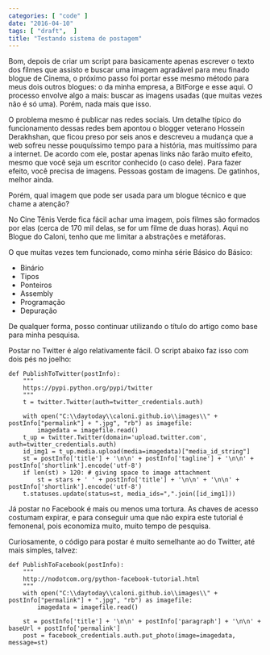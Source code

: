 ```yaml
---
categories: [ "code" ]
date: "2016-04-10"
tags: [ "draft",  ]
title: "Testando sistema de postagem"
---
```

Bom, depois de criar um script para basicamente apenas escrever o texto dos filmes que assisto e buscar uma imagem agradável para meu finado blogue de Cinema, o próximo passo foi portar esse mesmo método para meus dois outros blogues: o da minha empresa, a BitForge e esse aqui. O processo envolve algo a mais: buscar as imagens usadas (que muitas vezes não é só uma). Porém, nada mais que isso.

O problema mesmo é publicar nas redes sociais. Um detalhe típico do funcionamento dessas redes bem apontou o blogger veterano Hossein Derakhshan, que ficou preso por seis anos e descreveu a mudança que a web sofreu nesse pouquíssimo tempo para a história, mas muitíssimo para a internet. De acordo com ele, postar apenas links não farão muito efeito, mesmo que você seja um escritor conhecido (o caso dele). Para fazer efeito, você precisa de imagens. Pessoas gostam de imagens. De gatinhos, melhor ainda.

Porém, qual imagem que pode ser usada para um blogue técnico e que chame a atenção?

No Cine Tênis Verde fica fácil achar uma imagem, pois filmes são formados por elas (cerca de 170 mil delas, se for um filme de duas horas). Aqui no Blogue do Caloni, tenho que me limitar a abstrações e metáforas.

O que muitas vezes tem funcionado, como minha série Básico do Básico:

 - Binário
 - Tipos
 - Ponteiros
 - Assembly
 - Programação
 - Depuração

De qualquer forma, posso continuar utilizando o título do artigo como base para minha pesquisa.


Postar no Twitter é algo relativamente fácil. O script abaixo faz isso com dois pés no joelho:

    def PublishToTwitter(postInfo):
        """
        https://pypi.python.org/pypi/twitter
        """
        t = twitter.Twitter(auth=twitter_credentials.auth)
        
        with open("C:\\daytoday\\caloni.github.io\\images\\" + postInfo["permalink"] + ".jpg", "rb") as imagefile:
        	imagedata = imagefile.read()
        t_up = twitter.Twitter(domain='upload.twitter.com', auth=twitter_credentials.auth)
        id_img1 = t_up.media.upload(media=imagedata)["media_id_string"]
        st = postInfo['title'] + '\n\n' + postInfo['tagline'] + '\n\n' + postInfo['shortlink'].encode('utf-8')
        if len(st) > 120: # giving space to image attachment
            st = stars + ' ' + postInfo['title'] + '\n\n' + '\n\n' + postInfo['shortlink'].encode('utf-8')
        t.statuses.update(status=st, media_ids=",".join([id_img1]))


Já postar no Facebook é mais ou menos uma tortura. As chaves de acesso costumam expirar, e para conseguir uma que não expira este tutorial é femonenal, pois economiza muito, muito tempo de pesquisa.

Curiosamente, o código para postar é muito semelhante ao do Twitter, até mais simples, talvez:

    def PublishToFacebook(postInfo):
        """
        http://nodotcom.org/python-facebook-tutorial.html
        """
        with open("C:\\daytoday\\caloni.github.io\\images\\" + postInfo["permalink"] + ".jpg", "rb") as imagefile:
        	imagedata = imagefile.read()
    
        st = postInfo['title'] + '\n\n' + postInfo['paragraph'] + '\n\n' + baseUrl + postInfo['permalink']
        post = facebook_credentials.auth.put_photo(image=imagedata, message=st)

